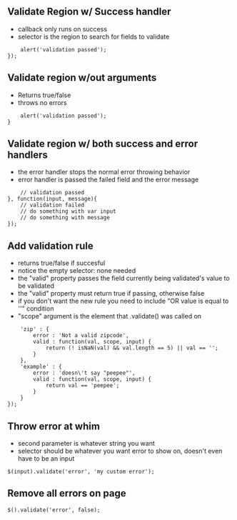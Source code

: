 Validate Region w/ Success handler
----------------------------------
- callback only runs on success
- selector is the region to search for fields to validate

```$('region').validate(function(){
	alert('validation passed');
}); 
```


Validate region w/out arguments
-------------------------------
- Returns true/false
- throws no errors

```if($('region').validate()) {
	alert('validation passed');
}
```


Validate region w/ both success and error handlers
--------------------------------------------------
- the error handler stops the normal error throwing behavior
- error handler is passed the failed field and the error message

```$('region').validate(function(){
	// validation passed
}, function(input, message){
	// validation failed
	// do something with var input
	// do something with message
});
```


Add validation rule
-------------------
- returns true/false if succesful
- notice the empty selector: none needed
- the "valid" property passes the field currently being validated's value to be validated
- the "valid" property must return true if passing, otherwise false
- if you don't want the new rule you need to include "OR value is equal to ''" condition
- "scope" argument is the element that .validate() was called on

```$().validate('set', {
	'zip' : {
		error : 'Not a valid zipcode',
		valid : function(val, scope, input) {
			return (! isNaN(val) && val.length == 5) || val == '';
		}
	},
	'example' : {
		error : 'doesn\'t say "peepee"',
		valid : function(val, scope, input) {
			return val == 'peepee';
		}
	}
});
```


Throw error at whim
-------------------
- second parameter is whatever string you want
- selector should be whatever you want error to show on, doesn't even have to be an input

```$(input).validate('error', 'my custom error');```



Remove all errors on page
-------------------------
```$().validate('error', false);```